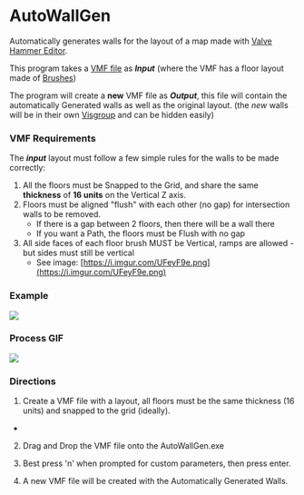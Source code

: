 # AutoWallGen
Automatically generates walls for the layout of a map made with [Valve Hammer Editor](https://developer.valvesoftware.com/wiki/Valve_Hammer_Editor).

This program takes a [VMF file](https://developer.valvesoftware.com/wiki/VMF) as ***Input*** (where the VMF has a floor layout made of [Brushes](https://developer.valvesoftware.com/wiki/Brush))

The program will create a **new** VMF file as ***Output***, this file will contain the automatically Generated walls as well as the original layout. (the *new* walls will be in their own [Visgroup](https://developer.valvesoftware.com/wiki/Visgroup) and can be hidden easily)

### VMF Requirements

The ***input*** layout must follow a few simple rules for the walls to be made correctly:
1. All the floors must be Snapped to the Grid, and share the same **thickness** of **16 units** on the Vertical Z axis.
2. Floors must be aligned "flush" with each other (no gap) for intersection walls to be removed.
    - If there is a gap between 2 floors, then there will be a wall there
    - If you want a Path, the floors must be Flush with no gap
3. All side faces of each floor brush MUST be Vertical, ramps are allowed - but sides must still be vertical
    - See image: [https://i.imgur.com/UFeyF9e.png](https://i.imgur.com/UFeyF9e.png)



### Example
![](https://i.imgur.com/QasEF5d.png)

### Process GIF
![](https://image.ibb.co/bEiamw/Auto_Wall_Gen_Gif_41.gif)



### Directions

1. Create a VMF file with a layout, all floors must be the same thickness (16 units) and snapped to the grid (ideally).
  -
2. Drag and Drop the VMF file onto the AutoWallGen.exe

3. Best press 'n' when prompted for custom parameters, then press enter.

4. A new VMF file will be created with the Automatically Generated Walls.


